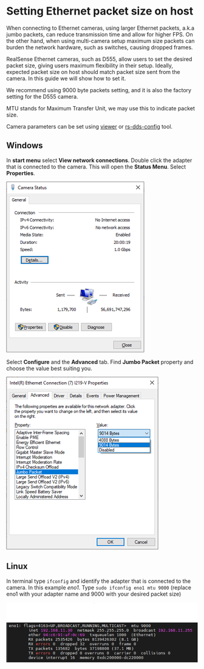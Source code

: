 # Setting Ethernet packet size on host

When connecting to Ethernet cameras, using larger Ethernet packets, a.k.a jumbo packets, can reduce transmission time and allow for higher FPS.
On the other hand, when using multi-camera setup maximum size packets can burden the network hardware, such as switches, causing dropped frames.

RealSense Ethernet cameras, such as D555, allow users to set the desired packet size, giving users maximum flexibility in their setup.
Ideally, expected packet size on host should match packet size sent from the camera. In this guide we will show how to set it.

We recommend using 9000 byte packets setting, and it is also the factory setting for the D555 camera.

MTU stands for Maximum Transfer Unit, we may use this to indicate packet size.

Camera parameters can be set using [viewer](../../tools/realsense-viewer) or [rs-dds-config](../../tools/dds/dds-config/) tool.

## Windows

In **start menu** select **View network connections**.
Double click the adapter that is connected to the camera. This will open the **Status Menu**. Select **Properties**.

![adapter status](./resources/adapter_status.png)

Select **Configure** and the **Advanced** tab.
Find **Jumbo Packet** property and choose the value best suiting you.

![jumbo packet](./resources/jumbo_packet_property.png)

## Linux

In terminal type `ifconfig` and identify the adapter that is connected to the camera.
In this example *eno1*.
Type `sudo ifconfig eno1 mtu 9000` (replace eno1 with your adapter name and 9000 with your desired packet size)

![linux adapter](./resources/linux_adapter.png)
